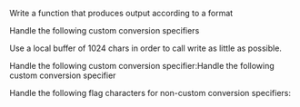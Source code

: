 Write a function that produces output according to a format

Handle the following custom conversion specifiers

Use a local buffer of 1024 chars in order to call write as little as possible.


Handle the following custom conversion specifier:Handle the following custom conversion specifier

Handle the following flag characters for non-custom conversion specifiers:
